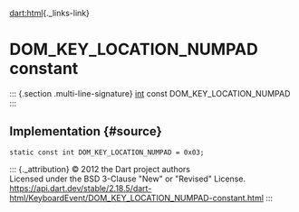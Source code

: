 [dart:html](../../dart-html/dart-html-library){._links-link}

DOM\_KEY\_LOCATION\_NUMPAD constant
===================================

::: {.section .multi-line-signature}
[int](../../dart-core/int-class) const DOM\_KEY\_LOCATION\_NUMPAD
:::

Implementation {#source}
--------------

``` {.language-dart data-language="dart"}
static const int DOM_KEY_LOCATION_NUMPAD = 0x03;
```

::: {._attribution}
© 2012 the Dart project authors\
Licensed under the BSD 3-Clause \"New\" or \"Revised\" License.\
<https://api.dart.dev/stable/2.18.5/dart-html/KeyboardEvent/DOM_KEY_LOCATION_NUMPAD-constant.html>
:::
